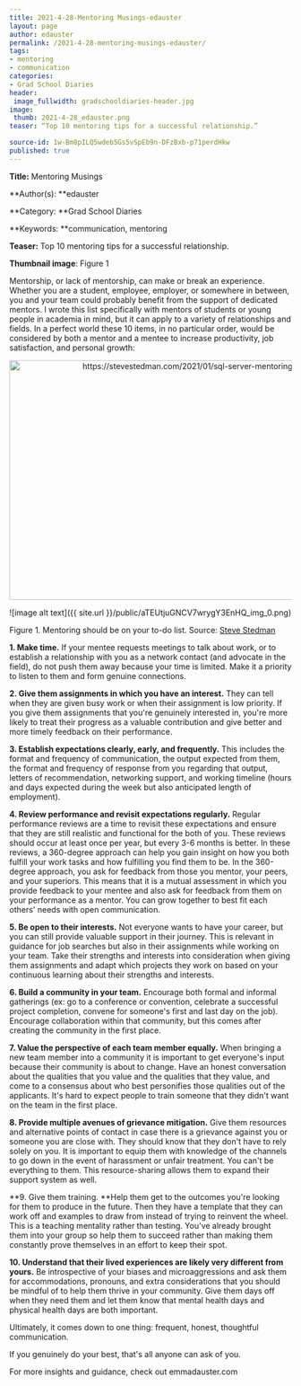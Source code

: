 ```yaml
---
title: 2021-4-28-Mentoring Musings-edauster
layout: page
author: edauster
permalink: /2021-4-28-mentoring-musings-edauster/
tags:
- mentoring
- communication
categories:
- Grad School Diaries
header:
 image_fullwidth: gradschooldiaries-header.jpg
image:
 thumb: 2021-4-28_edauster.png
teaser: “Top 10 mentoring tips for a successful relationship.”

source-id: 1w-Bm8pILQ5wdeb5Gs5vSpEb9n-DFzBxb-p71perdHkw
published: true
---
```

**Title:** Mentoring Musings

**Author(s): **edauster

**Category: **Grad School Diaries

**Keywords: **communication, mentoring

**Teaser:** Top 10 mentoring tips for a successful relationship.

**Thumbnail image**:  Figure 1

Mentorship, or lack of mentorship, can make or break an experience. Whether you are a student, employee, employer, or somewhere in between, you and your team could probably benefit from the support of dedicated mentors. I wrote this list specifically with mentors of students or young people in academia in mind, but it can apply to a variety of relationships and fields. In a perfect world these 10 items, in no particular order, would be considered by both a mentor and a mentee to increase productivity, job satisfaction, and personal growth:

<center><a data-flickr-embed="true" href="https://www.flickr.com/photos/139839751@N06/51160503448/in/dateposted-public/" title="https://stevestedman.com/2021/01/sql-server-mentoring-2/"><img src="https://live.staticflickr.com/65535/51160503448_c7a386fa68_z.jpg" width="640" height="427" alt="https://stevestedman.com/2021/01/sql-server-mentoring-2/"></a><script async src="//embedr.flickr.com/assets/client-code.js" charset="utf-8"></script></center>

![image alt text]({{ site.url }}/public/aTEUtjuGNCV7wrygY3EnHQ_img_0.png)

Figure 1. Mentoring should be on your to-do list. Source: [Steve Stedman](https://stevestedman.com/2021/01/sql-server-mentoring-2/) 

 

**1. Make time.** If your mentee requests meetings to talk about work, or to establish a relationship with you as a network contact (and advocate in the field), do not push them away because your time is limited. Make it a priority to listen to them and form genuine connections.

**2. Give them assignments in which you have an interest.** They can tell when they are given busy work or when their assignment is low priority. If you give them assignments that you're genuinely interested in, you're more likely to treat their progress as a valuable contribution and give better and more timely feedback on their performance.

**3. Establish expectations clearly, early, and frequently.** This includes the format and frequency of communication, the output expected from them, the format and frequency of response from you regarding that output, letters of recommendation, networking support, and working timeline (hours and days expected during the week but also anticipated length of employment).

**4. Review performance and revisit expectations regularly.** Regular performance reviews are a time to revisit these expectations and ensure that they are still realistic and functional for the both of you. These reviews should occur at least once per year, but every 3-6 months is better. In these reviews, a 360-degree approach can help you gain insight on how you both fulfill your work tasks and how fulfilling you find them to be. In the 360-degree approach, you ask for feedback from those you mentor, your peers, and your superiors. This means that it is a mutual assessment in which you provide feedback to your mentee and also ask for feedback from them on your performance as a mentor. You can grow together to best fit each others' needs with open communication.

**5. Be open to their interests.** Not everyone wants to have your career, but you can still provide valuable support in their journey. This is relevant in guidance for job searches but also in their assignments while working on your team. Take their strengths and interests into consideration when giving them assignments and adapt which projects they work on based on your continuous learning about their strengths and interests.

**6. Build a community in your team.** Encourage both formal and informal gatherings (ex: go to a conference or convention, celebrate a successful project completion, convene for someone's first and last day on the job). Encourage collaboration within that community, but this comes after creating the community in the first place.

**7. Value the perspective of each team member equally.** When bringing a new team member into a community it is important to get everyone's input because their community is about to change. Have an honest conversation about the qualities that you value and the qualities that they value, and come to a consensus about who best personifies those qualities out of the applicants. It's hard to expect people to train someone that they didn't want on the team in the first place.

**8. Provide multiple avenues of grievance mitigation.** Give them resources and alternative points of contact in case there is a grievance against you or someone you are close with. They should know that they don't have to rely solely on you. It is important to equip them with knowledge of the channels to go down in the event of harassment or unfair treatment. You can't be everything to them. This resource-sharing allows them to expand their support system as well.

**9. Give them training. **Help them get to the outcomes you're looking for them to produce in the future. Then they have a template that they can work off and examples to draw from instead of trying to reinvent the wheel. This is a teaching mentality rather than testing. You've already brought them into your group so help them to succeed rather than making them constantly prove themselves in an effort to keep their spot.

**10. Understand that their lived experiences are likely very different from yours.** Be introspective of your biases and microaggressions and ask them for accommodations, pronouns, and extra considerations that you should be mindful of to help them thrive in your community. Give them days off when they need them and let them know that mental health days and physical health days are both important.

 

Ultimately, it comes down to one thing: frequent, honest, thoughtful communication.

If you genuinely do your best, that's all anyone can ask of you.

For more insights and guidance, check out emmadauster.com

